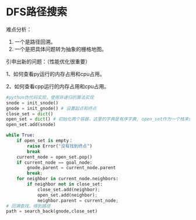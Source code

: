 # DFS路径搜索

难点分析：

1. 一个是路径回溯。
2. 一个是把具体问题转为抽象的栅格地图。

引申出新的问题：（性能优化很重要）

1、如何查看py运行的内存占用和cpu占用。

2、如何查看cpp运行的内存占用和cpu占用。

```python
#python伪代码实现，使用非递归的算法实现
snode = init_snode()
gnode = init_gnode() # 设置起点和终点
close_set = dict()
open_set = dict() # 初始化两个容器，这里的字典是有序字典, open_set作为一个栈来使用
open_set.add(snode)

while True:
    if open_set is empty：
    	raise Error("没有找到终点")
    	break
    current_node = open_set.pop()
    if current_node == goal_node:
        gnode.parent = current_node.parent
        break;
    for neighbor in current_node.neighbors:
        if neighbor not in close_set:
            close_set.add(neighbor);
            open_set.add(neighbor);
            neighbor.parent = current_node;
# 回溯查找，得到路径
path = search_back(gnode,close_set)
```

